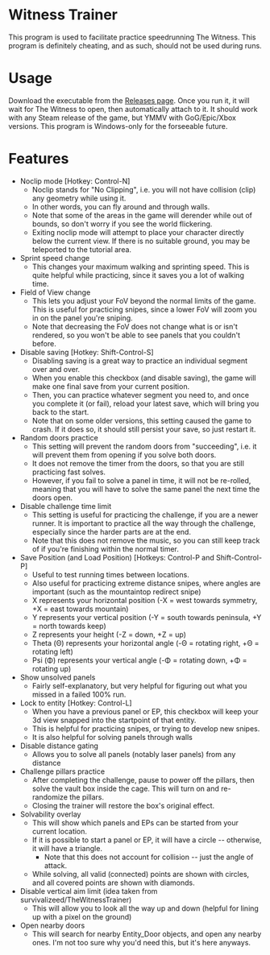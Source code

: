 # Witness Trainer
This program is used to facilitate practice speedrunning The Witness.
This program is definitely cheating, and as such, should not be used during runs.

# Usage
Download the executable from the [Releases page](https://github.com/jbzdarkid/witness-trainer/releases/latest).
Once you run it, it will wait for The Witness to open, then automatically attach to it.
It should work with any Steam release of the game, but YMMV with GoG/Epic/Xbox versions.
This program is Windows-only for the forseeable future.

# Features
- Noclip mode [Hotkey: Control-N]
  * Noclip stands for "No Clipping", i.e. you will not have collision (clip) any geometry while using it.
  * In other words, you can fly around and through walls.
  * Note that some of the areas in the game will derender while out of bounds, so don't worry if you see the world flickering.
  * Exiting noclip mode will attempt to place your character directly below the current view. If there is no suitable ground, you may be teleported to the tutorial area.
- Sprint speed change
  * This changes your maximum walking and sprinting speed. This is quite helpful while practicing, since it saves you a lot of walking time.
- Field of View change
  * This lets you adjust your FoV beyond the normal limits of the game. This is useful for practicing snipes, since a lower FoV will zoom you in on the panel you're sniping.
  * Note that decreasing the FoV does not change what is or isn't rendered, so you won't be able to see panels that you couldn't before.
- Disable saving [Hotkey: Shift-Control-S]
  * Disabling saving is a great way to practice an individual segment over and over.
  * When you enable this checkbox (and disable saving), the game will make one final save from your current position.
  * Then, you can practice whatever segment you need to, and once you complete it (or fail), reload your latest save, which will bring you back to the start.
  * Note that on some older versions, this setting caused the game to crash. If it does so, it should still persist your save, so just restart it.
- Random doors practice
  * This setting will prevent the random doors from "succeeding", i.e. it will prevent them from opening if you solve both doors.
  * It does not remove the timer from the doors, so that you are still practicing fast solves.
  * However, if you fail to solve a panel in time, it will not be re-rolled, meaning that you will have to solve the same panel the next time the doors open.
- Disable challenge time limit
  * This setting is useful for practicing the challenge, if you are a newer runner. It is important to practice all the way through the challenge, especially since the harder parts are at the end.
  * Note that this does not remove the music, so you can still keep track of if you're finishing within the normal timer.
- Save Position (and Load Position) [Hotkeys: Control-P and Shift-Control-P]
  * Useful to test running times between locations.
  * Also useful for practicing extreme distance snipes, where angles are important (such as the mountaintop redirect snipe)
  * X represents your horizontal position (-X = west towards symmetry, +X = east towards mountain)
  * Y represents your vertical position (-Y = south towards peninsula, +Y = north towards keep)
  * Z represents your height (-Z = down, +Z = up)
  * Theta (Θ) represents your horizontal angle (-Θ = rotating right, +Θ = rotating left)
  * Psi (Φ) represents your vertical angle (-Φ = rotating down, +Φ = rotating up)
- Show unsolved panels
  * Fairly self-explanatory, but very helpful for figuring out what you missed in a failed 100% run.
- Lock to entity [Hotkey: Control-L]
  * When you have a previous panel or EP, this checkbox will keep your 3d view snapped into the startpoint of that entity.
  * This is helpful for practicing snipes, or trying to develop new snipes.
  * It is also helpful for solving panels through walls
- Disable distance gating
  * Allows you to solve all panels (notably laser panels) from any distance
- Challenge pillars practice
  * After completing the challenge, pause to power off the pillars, then solve the vault box inside the cage. This will turn on and re-randomize the pillars.
  * Closing the trainer will restore the box's original effect.
- Solvability overlay
  * This will show which panels and EPs can be started from your current location.
  * If it is possible to start a panel or EP, it will have a circle -- otherwise, it will have a triangle.
    * Note that this does not account for collision -- just the angle of attack.
  * While solving, all valid (connected) points are shown with circles, and all covered points are shown with diamonds.
- Disable vertical aim limit (idea taken from survivalizeed/TheWitnessTrainer)
  * This will allow you to look all the way up and down (helpful for lining up with a pixel on the ground)
- Open nearby doors
  * This will search for nearby Entity_Door objects, and open any nearby ones. I'm not too sure why you'd need this, but it's here anyways.